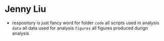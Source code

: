 # Jenny Liu

- respository is just fancy word for folder
`code` all scripts used in analysis
`data` all data used for analysis
`figures` all figures produced durign analysis

